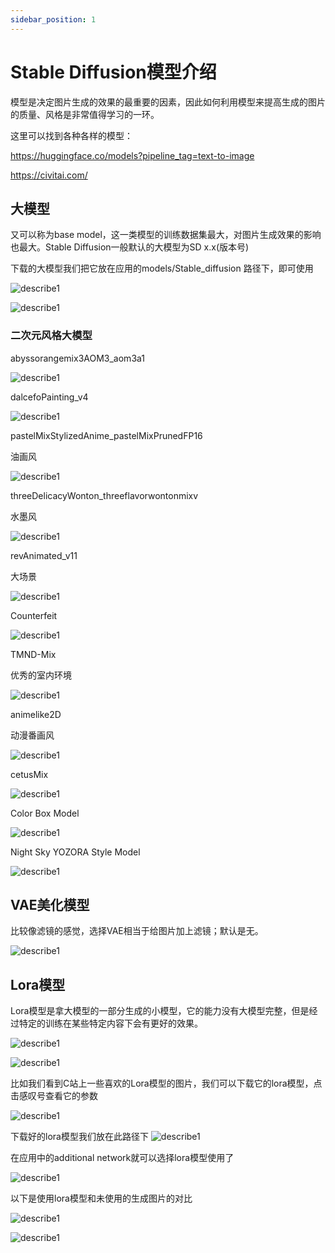 ```yaml
---
sidebar_position: 1
---
```


# Stable Diffusion模型介绍

模型是决定图片生成的效果的最重要的因素，因此如何利用模型来提高生成的图片的质量、风格是非常值得学习的一环。


这里可以找到各种各样的模型：

https://huggingface.co/models?pipeline_tag=text-to-image


https://civitai.com/

## 大模型
又可以称为base model，这一类模型的训练数据集最大，对图片生成效果的影响也最大。Stable Diffusion一般默认的大模型为SD x.x(版本号)

下载的大模型我们把它放在应用的models/Stable_diffusion 路径下，即可使用

![describe1](./img/img39.png)

![describe1](./img/img45.png)
### 二次元风格大模型
abyssorangemix3AOM3_aom3a1

![describe1](./img/img27.png)

dalcefoPainting_v4

![describe1](./img/img28.png)

pastelMixStylizedAnime_pastelMixPrunedFP16

油画风

![describe1](./img/img29.png)

threeDelicacyWonton_threeflavorwontonmixv

水墨风

![describe1](./img/img30.png)

revAnimated_v11

大场景

![describe1](./img/img31.png)

Counterfeit


![describe1](./img/img32.png)

TMND-Mix

优秀的室内环境


![describe1](./img/img33.png)

animelike2D

动漫番画风

![describe1](./img/img34.png)

cetusMix

![describe1](./img/img35.png)

Color Box Model

![describe1](./img/img36.png)

Night Sky YOZORA Style Model

![describe1](./img/img37.png)

## VAE美化模型
比较像滤镜的感觉，选择VAE相当于给图片加上滤镜；默认是无。

![describe1](./img/img38.png)
## Lora模型
Lora模型是拿大模型的一部分生成的小模型，它的能力没有大模型完整，但是经过特定的训练在某些特定内容下会有更好的效果。

![describe1](./img/img40.png)


![describe1](./img/img46.png)

比如我们看到C站上一些喜欢的Lora模型的图片，我们可以下载它的lora模型，点击感叹号查看它的参数



![describe1](./img/img50.png)

下载好的lora模型我们放在此路径下
![describe1](./img/img51.png)

在应用中的additional network就可以选择lora模型使用了

![describe1](./img/img42.png)

以下是使用lora模型和未使用的生成图片的对比

![describe1](./img/img47.png)

![describe1](./img/img48.png)